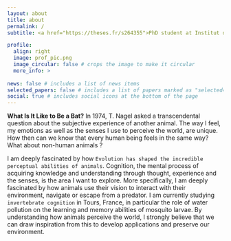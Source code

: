 ```yaml
---
layout: about
title: about
permalink: /
subtitle: <a href="https://theses.fr/s264355">PhD student at Institut de Recherche sur la Biologie de l'Insecte, University of Tours</a>

profile:
  align: right
  image: prof_pic.png
  image_circular: false # crops the image to make it circular
  more_info: >
    
news: false # includes a list of news items
selected_papers: false # includes a list of papers marked as "selected={true}"
social: true # includes social icons at the bottom of the page
---
```


**What Is It Like to Be a Bat?** In 1974, T. Nagel asked a transcendental question about the subjective experience of another animal. The way I feel, my emotions as well as the senses I use to perceive the world, are unique. How then can we know that every human being feels in the same way? What about non-human animals ?

I am deeply fascinated by how `Evolution has shaped the incredible perceptual abilities of animals`. Cognition, the mental process of acquiring knowledge and understanding through thought, experience and the senses, is the area I want to explore. More specifically, I am deeply fascinated by how animals use their vision to interact with their environment, navigate or escape from a predator.
I am currently studying `invertebrate cognition` in Tours, France, in particular the role of water pollution on the learning and memory abilities of mosquito larvae.
By understanding how animals perceive the world, I strongly believe that we can draw inspiration from this to develop applications and preserve our environment.
